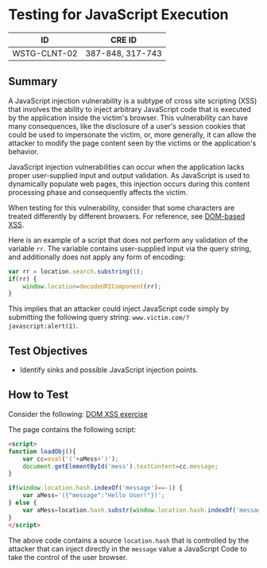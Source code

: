 # Testing for JavaScript Execution

|ID          |CRE ID |
|------------|-------|
|WSTG-CLNT-02|387-848, 317-743|

## Summary

A JavaScript injection vulnerability is a subtype of cross site scripting (XSS) that involves the ability to inject arbitrary JavaScript code that is executed by the application inside the victim's browser. This vulnerability can have many consequences, like the disclosure of a user's session cookies that could be used to impersonate the victim, or, more generally, it can allow the attacker to modify the page content seen by the victims or the application's behavior.

JavaScript injection vulnerabilities can occur when the application lacks proper user-supplied input and output validation. As JavaScript is used to dynamically populate web pages, this injection occurs during this content processing phase and consequently affects the victim.

When testing for this vulnerability, consider that some characters are treated differently by different browsers. For reference, see [DOM-based XSS](https://owasp.org/www-community/attacks/DOM_Based_XSS).

Here is an example of a script that does not perform any validation of the variable `rr`. The variable contains user-supplied input via the query string, and additionally does not apply any form of encoding:

```js
var rr = location.search.substring(1);
if(rr) {
    window.location=decodeURIComponent(rr);
}
```

This implies that an attacker could inject JavaScript code simply by submitting the following query string: `www.victim.com/?javascript:alert(1)`.

## Test Objectives

- Identify sinks and possible JavaScript injection points.

## How to Test

Consider the following: [DOM XSS exercise](http://www.domxss.com/domxss/01_Basics/04_eval.html)

The page contains the following script:

```html
<script>
function loadObj(){
    var cc=eval('('+aMess+')');
    document.getElementById('mess').textContent=cc.message;
}

if(window.location.hash.indexOf('message')==-1) {
    var aMess='({"message":"Hello User!"})';
} else {
    var aMess=location.hash.substr(window.location.hash.indexOf('message=')+8)
}
</script>
```

The above code contains a source `location.hash` that is controlled by the attacker that can inject directly in the `message` value a JavaScript Code to take the control of the user browser.
